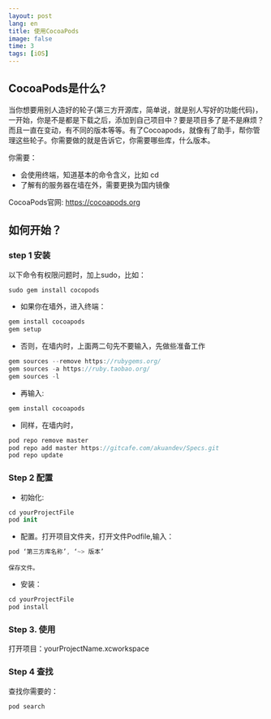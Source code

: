 ```yaml
---
layout: post
lang: en
title: 使用CocoaPods
image: false
time: 3
tags: [iOS]
---
```


## CocoaPods是什么? 

当你想要用别人造好的轮子(第三方开源库，简单说，就是别人写好的功能代码)，一开始，你是不是都是下载之后，添加到自己项目中？要是项目多了是不是麻烦？而且一直在变动，有不同的版本等等。有了Cocoapods，就像有了助手，帮你管理这些轮子。你需要做的就是告诉它，你需要哪些库，什么版本。

<!-- more -->

你需要：

- 会使用终端，知道基本的命令含义，比如 cd
- 了解有的服务器在墙在外，需要更换为国内镜像
    
CocoaPods官网: https://cocoapods.org

## 如何开始？

### step 1 安装
以下命令有权限问题时，加上sudo，比如：
```swift
sudo gem install cocopods
```
- 如果你在墙外，进入终端：
```swift
gem install cocoapods
gem setup
```
- 否则，在墙内时，上面两二句先不要输入，先做些准备工作
```swift
gem sources --remove https://rubygems.org/
gem sources -a https://ruby.taobao.org/
gem sources -l
```
- 再输入:
```swift
gem install cocoapods
```
- 同样，在墙内时，
```swift 
pod repo remove master
pod repo add master https://gitcafe.com/akuandev/Specs.git
pod repo update
```        
### Step 2 配置
- 初始化:
```swift
cd yourProjectFile
pod init
```
- 配置。打开项目文件夹，打开文件Podfile,输入：
```swift
pod ‘第三方库名称’, ‘~> 版本’
```
    保存文件。

- 安装：
```swift
cd yourProjectFile  
pod install
```
### Step 3. 使用

打开项目：yourProjectName.xcworkspace

### Step 4 查找
查找你需要的：
```swift
pod search
```